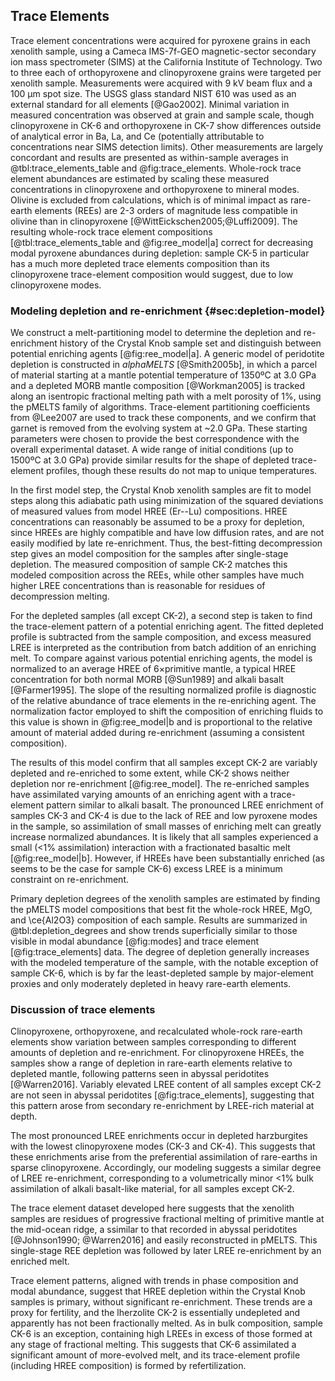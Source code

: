 ## Trace Elements

Trace element concentrations were acquired for pyroxene grains
in each xenolith sample,
using a Cameca IMS-7f-GEO magnetic-sector secondary ion mass
spectrometer (SIMS) at the California Institute of Technology. Two to
three each of orthopyroxene and clinopyroxene grains were targeted per
xenolith sample. Measurements were acquired with 9 kV beam flux and a
100 µm spot size. The USGS glass standard NIST 610 was used as an
external standard for all elements [@Gao2002].
Minimal variation in measured concentration was observed
at grain and sample scale, though clinopyroxene in CK-6 and
orthopyroxene in CK-7 show differences outside of analytical error in
Ba, La, and Ce (potentially attributable to concentrations near SIMS
detection limits). Other measurements are largely concordant and results are
presented as within-sample averages in @tbl:trace_elements_table and
@fig:trace_elements. Whole-rock trace element abundances are estimated by
scaling these measured concentrations in clinopyroxene and orthopyroxene to
mineral modes. Olivine is excluded from calculations, which is of minimal
impact as rare-earth elements (REEs) are 2-3 orders of magnitude less
compatible in olivine than in clinopyroxene [@WittEickschen2005;@Luffi2009].
The resulting whole-rock trace element compositions [@tbl:trace_elements_table
and @fig:ree_model|a] correct for decreasing modal pyroxene abundances during
depletion: sample CK-5 in particular has a much more depleted trace elements
composition than its clinopyroxene trace-element composition would suggest, due
to low clinopyroxene modes.

<!--[[trace_elements]]-->

### Modeling depletion and re-enrichment {#sec:depletion-model}

We construct a melt-partitioning model to
determine the depletion and re-enrichment history of the Crystal Knob
sample set and distinguish between potential
enriching agents [@fig:ree_model|a].
A generic model of peridotite depletion is constructed
in *alphaMELTS* [@Smith2005b], in which
a parcel of material starting at a mantle
potential temperature of 1350ºC at 3.0 GPa
and a depleted MORB mantle composition [@Workman2005] is
tracked along an isentropic fractional melting path
with a melt porosity of 1%, using the pMELTS family of algorithms. Trace-element partitioning
coefficients from @Lee2007 are used to track these components,
and we confirm that garnet is removed from the evolving system at ~2.0 GPa.
These starting parameters were chosen to provide the best correspondence
with the overall experimental dataset. A wide range of initial
conditions (up to 1500ºC at 3.0 GPa) provide similar results
for the shape of depleted trace-element profiles, though these results
do not map to unique temperatures.

In the first model step, the Crystal Knob xenolith samples are fit
to model steps along this adiabatic path using minimization of the
squared deviations of measured values from model HREE (Er--Lu)
compositions. HREE concentrations can reasonably be assumed to be
a proxy for depletion, since HREEs are highly compatible and have
low diffusion rates, and are not easily modified by late re-enrichment.
Thus, the best-fitting decompression step gives an model composition
for the samples after single-stage depletion. The measured
composition of sample CK-2 matches this modeled composition
across the REEs, while other samples have much higher LREE
concentrations than is reasonable for residues of decompression melting.

For the depleted samples (all except CK-2), a second step is taken to
find the trace-element pattern of a potential enriching agent.
The fitted depleted profile is subtracted from the sample composition,
and excess measured LREE is interpreted
as the contribution from batch addition of an enriching melt.
To compare against various potential enriching agents, the model is
normalized to an average HREE of
6$\times$primitive mantle, a typical HREE concentration for both
normal MORB [@Sun1989] and alkali basalt [@Farmer1995].
The slope of the resulting normalized profile is diagnostic
of the relative abundance of trace elements in the re-enriching agent.
The normalization factor employed to shift the composition of enriching
fluids to this value is shown in @fig:ree_model|b and is proportional to
the relative amount of material added during re-enrichment (assuming a consistent
composition).

The results of this model confirm that all samples except CK-2 are variably depleted
and re-enriched to some extent, while CK-2 shows neither depletion nor
re-enrichment [@fig:ree_model].
The re-enriched samples have assimilated varying amounts of an enriching
agent with a trace-element pattern similar to alkali basalt. The
pronounced LREE enrichment of samples CK-3 and CK-4 is due to
the lack of REE and low pyroxene modes in the sample, so assimilation of
small masses of enriching melt can greatly increase normalized
abundances.
It is likely that all samples experienced a small (<1% assimilation) interaction with a
fractionated basaltic melt [@fig:ree_model|b]. However, if HREEs have been substantially
enriched (as seems to be the case for sample CK-6) excess LREE is a minimum
constraint on re-enrichment.

Primary depletion degrees of the xenolith samples are estimated by finding
the pMELTS model compositions that best fit the whole-rock HREE, MgO, and
\ce{Al2O3} composition of each sample. Results are summarized
in @tbl:depletion_degrees and show trends superficially similar to
those visible in modal abundance [@fig:modes] and trace element
[@fig:trace_elements] data. The degree of depletion generally increases
with the modeled temperature of the sample, with the notable exception of
sample CK-6, which is by far the least-depleted sample by major-element
proxies and only moderately depleted in heavy rare-earth elements.

<!--[[ree_model]]-->
<!--[[ree_trends]]-->

<!--[[depletion_degrees]]-->

### Discussion of trace elements

Clinopyroxene, orthopyroxene, and recalculated whole-rock rare-earth elements
show variation between samples corresponding to different amounts of depletion
and re-enrichment. For clinopyroxene HREEs, the samples show a range of
depletion in rare-earth elements relative to depleted mantle, following
patterns seen in abyssal peridotites [@Warren2016]. Variably elevated LREE
content of all samples except CK-2 are not seen in abyssal peridotites
[@fig:trace_elements], suggesting that this pattern arose from secondary
re-enrichment by LREE-rich material at depth.

The most pronounced LREE enrichments occur in depleted harzburgites with the
lowest clinopyroxene modes (CK-3 and CK-4). This suggests that these
enrichments arise from the preferential assimilation of rare-earths in sparse
clinopyroxene. Accordingly, our modeling suggests a similar degree of LREE
re-enrichment, corresponding to a volumetrically minor <1% bulk assimilation of
alkali basalt-like material, for all samples except CK-2.

The trace element dataset developed here suggests that the xenolith samples are
residues of progressive fractional melting of primitive mantle at the
mid-ocean ridge, a ssimilar to that recorded in abyssal peridotites
[@Johnson1990; @Warren2016] and easily reconstructed in pMELTS. This
single-stage REE depletion was followed by later LREE re-enrichment by an
enriched melt.

Trace element patterns, aligned with trends in phase composition and modal
abundance, suggest that HREE depletion within the Crystal Knob samples is
primary, without significant re-enrichment. These trends are a proxy for
fertility, and the lherzolite CK-2 is essentially undepleted and apparently has
not been fractionally melted. As in bulk composition, sample CK-6 is an
exception, containing high LREEs in excess of those formed at any stage of
fractional melting. This suggests that CK-6 assimilated a significant amount of
more-evolved melt, and its trace-element profile (including HREE composition)
is formed by refertilization.


